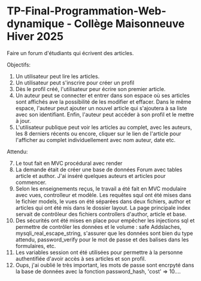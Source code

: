# TP-Final-Programmation-Web-dynamique - Collège Maisonneuve Hiver 2025

Faire un forum d'étudiants qui écrivent des articles. 

Objectifs:

1. Un utilisateur peut lire les articles.
2. Un utilisateur peut s'inscrire pour créer un profil
3. Dès le profil créé, l'utilisateur peur écrire son premier article.
4. Un auteur peut se connecter et entrer dans son espace où ses articles sont affichés ave la possibilité de les modifier
 et effacer. Dans le même espace, l'auteur peut ajouter un nouvel article qui s'ajoutera à sa liste avec son identifiant. Enfin, l'auteur peut accéder à son profil et le mettre à jour.
5. L'utilisateur publique peut voir les articles au complet, avec les auteurs, les 8 derniers récents ou encore, cliquer sur le lien de l'article pour l'afficher au complet individuellement avec nom auteur, date etc.

 Attendu:
 
7. Le tout fait en MVC procédural avec render
8. La demande était de créer une base de données Forum avec tables article et author. J'ai inséré quelques auteurs et articles pour commencer.
9. Selon les enseignements reçus, le travail a été fait en MVC modulaire avec vues, controlleur et modèle. Les requêtes squl ont été mises dans le fichier models, le vues on été séparées dans deux fichiers, author et articles qui ont été mis dans le dossier layout. La page principale index servait de contrôleur des fichiers controllers d'author, article et base.
10. Des sécurités ont été mises en place pour empêcher les injections sql et permettre de contrôler les données et le volume : safe Addslaches, mysqli_real_escape_string, s'assurer que les données sont bien du type attendu, password_verify pour le mot de passe et des balises dans les formulaires, etc.
11. Les variables session ont été utilisées pour permettre à la personne authentifiée d'avoir accès à ses articles et son profil.
12. Oups, j'ai oublié le très important, les mots de passe sont encrpyté dans la base de données avec la fonction password_hash, 'cost' => 10....

